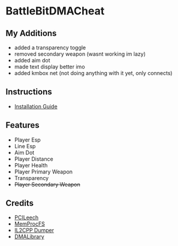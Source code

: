 # BattleBitDMACheat

## My Additions
* added a transparency toggle
* removed secondary weapon (wasnt working im lazy)
* added aim dot
* made text display better imo
* added kmbox net (not doing anything with it yet, only connects)

## Instructions
* [Installation Guide](./Instructions.md)

## Features
* Player Esp
* Line Esp
* Aim Dot
* Player Distance
* Player Health
* Player Primary Weapon
* Transparency
* ~~Player Secondary Weapon~~

## Credits
* [PCILeech](https://github.com/ufrisk/pcileech)
* [MemProcFS](https://github.com/ufrisk/MemProcFS)
* [IL2CPP Dumper](https://github.com/Perfare/Il2CppDumper)
* [DMALibrary](https://github.com/Metick/DMALibrary/tree/Master)
